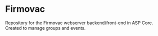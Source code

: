# Firmovac

Repository for the Firmovac webserver backend/front-end in ASP Core. Created to manage groups and events.
